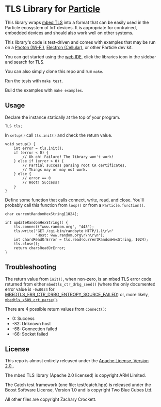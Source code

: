 # TLS Library for [Particle](https://www.particle.io/)

This library wraps [mbed TLS](https://tls.mbed.org) into a format that can be
easily used in the Particle ecosystem of IoT devices. It is appropriate for
contrained, embedded devices and should also work well on other systems.

This library's code is test-driven and comes with examples that may be run on a
[Photon (Wi-Fi)](https://store.particle.io/collections/photon),
[Electron (Cellular)](https://store.particle.io/collections/electron),
or other Particle dev kit.

You can get started using the [web IDE](https://build.particle.io/), click the
libraries icon in the sidebar and search for TLS.

You can also simply clone this repo and run `make`.

Run the tests with `make test`.

Build the examples with `make examples`.


## Usage

Declare the instance statically at the top of your program.

```
TLS tls;
```

In `setup()` call `tls.init()` and check the return value.

```
void setup() {
	int error = tls.init();
	if (error < 0) {
		// Uh oh! Failure! The library won't work!
	} else if (error > 0) {
		// Partial success parsing root CA certificates.
		// Things may or may not work.
	} else {
		// error == 0
		// Woot! Success!
	}
}
```

Define some function that calls connect, write, read, and close.
You'll probably call this function from `loop()` or from a `Particle.function()`.

```
char currentRandomHexString[1024];

int updateRandomHexString() {
	tls.connect("www.random.org", "443");
	tls.write("GET /cgi-bin/randbyte HTTP/1.1\r\n"
	          "Host: www.random.org\r\n\r\n");
	int charsReadOrError = tls.read(currentRandomHexString, 1024);
	tls.close();
	return charsReadOrError;
}

```


## Troubleshooting

The return value from `init()`, when non-zero, is an mbed TLS
error code returned from either `mbedtls_ctr_drbg_seed()`
(where the only documented error value is `-0x0034` for
[MBEDTLS_ERR_CTR_DRBG_ENTROPY_SOURCE_FAILED](https://tls.mbed.org/api/ctr__drbg_8h.html#a15d1931ea5d133062cd93a3374a5bcf0))
or, more likely,
[`mbedtls_x509_crt_parse()`](https://tls.mbed.org/api/group__x509__module.html#ga033567483649030f7f859db4f4cb7e14).

There are 4 possible return values from `connect()`:
- 0: Success
- -82: Unknown host
- -68: Connection failed
- -66: Socket failed


## License

This repo is almost entirely released under the
[Apache License, Version 2.0.](https://www.apache.org/licenses/LICENSE-2.0).

The mbed TLS library (Apache 2.0 licensed) is copyright ARM Limited.

The Catch test framework (one file: test/catch.hpp) is released under the
Boost Software License, Version 1.0 and is copyright Two Blue Cubes Ltd.

All other files are copyright Zachary Crockett.

